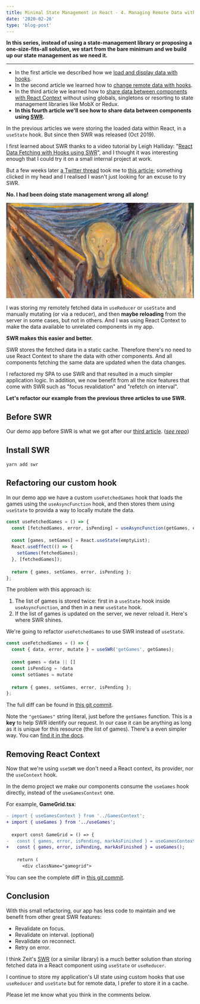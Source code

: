 ```yaml
---
title: Minimal State Management in React - 4. Managing Remote Data with SWR
date: '2020-02-26'
type: 'blog-post'
---
```


**In this series, instead of using a state-management library or proposing a one-size-fits-all solution, we start from the bare minimum and we build up our state management as we need it.**

----

* In the first article we described how we [load and display data with hooks](../minimal-state-management-react-1).  
* In the second article we learned how to [change remote data with hooks](../minimal-state-management-react-2).
* In the third article we learned how to [share data between components with React Context](../minimal-state-management-react-3) without using globals, singletons or resorting to state management libraries like MobX or Redux.
* **In this fourth article we'll see how to share data between components using [SWR](https://swr.now.sh/).**

In the previous articles we were storing the loaded data within React, in a `useState` hook. But since then SWR was released (Oct 2019).

I first learned about SWR thanks to a video tutorial by Leigh Halliday: "[React Data Fetching with Hooks using SWR](https://youtu.be/oWVW8IqpQ-A)", and I thought it was interesting enough that I could try it on a small internal project at work.

But a few weeks later [a Twitter thread](https://twitter.com/giuseppegurgone/status/1200381565773262851) took me to [this article](https://medium.com/better-programming/why-you-should-be-separating-your-server-cache-from-your-ui-state-1585a9ae8336); something clicked in my head and I realised I wasn't just looking for an excuse to try SWR. 

**No. I had been doing state management wrong all along!**

![The Scream, by Edvard Munch - National Gallery of Norway](./scream.jpg)

I was storing my remotely fetched data in `useReducer` or `useState` and manually mutating (or via a reducer), and then **maybe reloading** from the server in some cases, but not in others. And I was using React Context to make the data available to unrelated components in my app.

**SWR makes this easier and better.**

SWR stores the fetched data in a static cache. Therefore there's no need to use React Context to share the data with other components. And all components fetching the same data are updated when the data changes.

I refactored my SPA to use SWR and that resulted in a much simpler application logic. In addition, we now benefit from all the nice features that come with SWR such as "focus revalidation" and "refetch on interval".

**Let's refactor our example from the previous three articles to use SWR.**

## Before SWR

Our demo app before SWR is what we got after our [third article](../minimal-state-management-react-3). (*[see repo](https://github.com/JulianG/minimal-state-management-demo/blob/12-before-swr/src)*)

## Install SWR

```bash
yarn add swr
```

## Refactoring our custom hook

In our demo app we have a custom `useFetchedGames` hook that loads the games using the `useAsyncFunction` hook, and then stores them using `useState` to provida a way to locally mutate the data.

```ts
const useFetchedGames = () => {
  const [fetchedGames, error, isPending] = useAsyncFunction(getGames, emptyList);

  const [games, setGames] = React.useState(emptyList);
  React.useEffect(() => {
    setGames(fetchedGames);
  }, [fetchedGames]);

  return { games, setGames, error, isPending };
};
```

The problem with this approach is:

1. The list of games is stored twice: first in a `useState` hook inside `useAsyncFunction`, and then in a new `useState` hook.
2. If the list of games is updated on the server, we never reload it. Here's where SWR shines.

We're going to refactor `useFetchedGames` to use SWR instead of `useState`.

```ts
const useFetchedGames = () => {
  const { data, error, mutate } = useSWR('getGames', getGames); 

  const games = data || []
  const isPending = !data
  const setGames = mutate

  return { games, setGames, error, isPending };
};
```

The full diff can be found in [this git commit](https://github.com/JulianG/minimal-state-management-demo/commit/4b2f4c5a6ff01b6618e653fe0eb637bcda81cf1c).

Note the `"getGames"` string literal, just before the `getGames` function. This is a **key** to help SWR identify our request. In our case it can be anything as long as it is unique for this resource (the list of games). There's a even simpler way. You can [find it in the docs](https://swr.now.sh/#basic-data-loading).

## Removing React Context

Now that we're using `useSWR` we don't need a React context, its provider, nor the `useContext` hook.

In the demo project we make our components consume the `useGames` hook directly, instead of the `useGamesContext` one.

For example, **GameGrid.tsx**:

```diff
- import { useGamesContext } from '../GamesContext';
+ import { useGames } from '../useGames';

  export const GameGrid = () => {
-   const { games, error, isPending, markAsFinished } = useGamesContext();
+   const { games, error, isPending, markAsFinished } = useGames();

    return (
      <div className="gamegrid">
```

You can see the complete diff in [this git commit](https://github.com/JulianG/minimal-state-management-demo/commit/9a7e8eb52d6482858655dc3195ef05f9f4daf5a7).

## Conclusion

With this small refactoring, our app has less code to maintain and we benefit from other great SWR features:

* Revalidate on focus.
* Revalidate on interval. (optional)
* Revalidate on reconnect.
* Retry on error.

I think Zeit's [SWR](https://swr.now.sh/) (or a similar library) is a much better solution than storing fetched data in a React component using `useState` or `useReducer`.

I continue to store my application's UI state using custom hooks that use `useReducer` and `useState` but for remote data, I prefer to store it in a cache.

Please let me know what you think in the comments below.